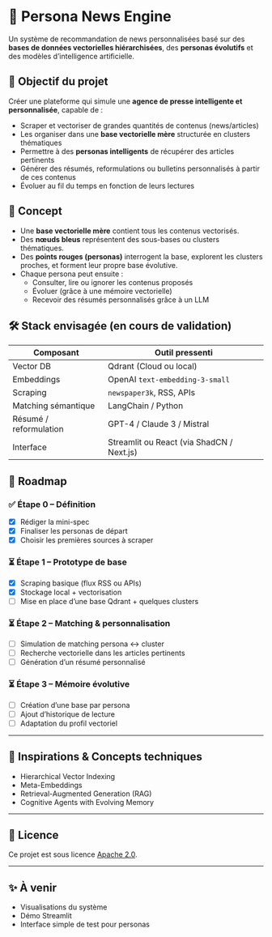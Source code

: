 # 🧠 Persona News Engine

Un système de recommandation de news personnalisées basé sur des **bases de données vectorielles hiérarchisées**, des **personas évolutifs** et des modèles d’intelligence artificielle.

## 📌 Objectif du projet

Créer une plateforme qui simule une **agence de presse intelligente et personnalisée**, capable de :

- Scraper et vectoriser de grandes quantités de contenus (news/articles)
- Les organiser dans une **base vectorielle mère** structurée en clusters thématiques
- Permettre à des **personas intelligents** de récupérer des articles pertinents
- Générer des résumés, reformulations ou bulletins personnalisés à partir de ces contenus
- Évoluer au fil du temps en fonction de leurs lectures

## 🧩 Concept

- Une **base vectorielle mère** contient tous les contenus vectorisés.
- Des **nœuds bleus** représentent des sous-bases ou clusters thématiques.
- Des **points rouges (personas)** interrogent la base, explorent les clusters proches, et forment leur propre base évolutive.
- Chaque persona peut ensuite :
  - Consulter, lire ou ignorer les contenus proposés
  - Évoluer (grâce à une mémoire vectorielle)
  - Recevoir des résumés personnalisés grâce à un LLM

## 🛠️ Stack envisagée (en cours de validation)

| Composant | Outil pressenti |
|-----------|-----------------|
| Vector DB | Qdrant (Cloud ou local) |
| Embeddings | OpenAI `text-embedding-3-small` |
| Scraping | `newspaper3k`, RSS, APIs |
| Matching sémantique | LangChain / Python |
| Résumé / reformulation | GPT-4 / Claude 3 / Mistral |
| Interface | Streamlit ou React (via ShadCN / Next.js) |

## 🚧 Roadmap

### ✅ Étape 0 – Définition
- [x] Rédiger la mini-spec
- [X] Finaliser les personas de départ
- [X] Choisir les premières sources à scraper

### ⏳ Étape 1 – Prototype de base
- [X] Scraping basique (flux RSS ou APIs)
- [X] Stockage local + vectorisation
- [ ] Mise en place d’une base Qdrant + quelques clusters

### ⏳ Étape 2 – Matching & personnalisation
- [ ] Simulation de matching persona ↔ cluster
- [ ] Recherche vectorielle dans les articles pertinents
- [ ] Génération d’un résumé personnalisé

### ⏳ Étape 3 – Mémoire évolutive
- [ ] Création d’une base par persona
- [ ] Ajout d’historique de lecture
- [ ] Adaptation du profil vectoriel

---

## 🧠 Inspirations & Concepts techniques

- Hierarchical Vector Indexing
- Meta-Embeddings
- Retrieval-Augmented Generation (RAG)
- Cognitive Agents with Evolving Memory

---

## 📄 Licence

Ce projet est sous licence [Apache 2.0](LICENSE).

---

## ✨ À venir

- Visualisations du système
- Démo Streamlit
- Interface simple de test pour personas

